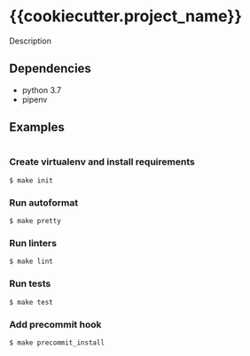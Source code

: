 # {{cookiecutter.project_name}}

Description

## Dependencies
- python 3.7
- pipenv

## Examples

```bash
```

### Create virtualenv and install requirements

    $ make init

### Run autoformat

    $ make pretty

### Run linters

    $ make lint

### Run tests

    $ make test

### Add precommit hook

    $ make precommit_install
